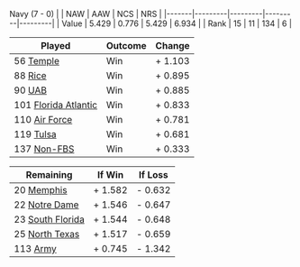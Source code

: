 Navy (7 - 0)
|       |   NAW   |   AAW   |   NCS   |   NRS   |
|-------|---------|---------|---------|---------|
| Value |   5.429 |   0.776 |   5.429 |   6.934 |
| Rank  |      15 |      11 |     134 |       6 |

| Played                    | Outcome    |  Change  |
|---------------------------|------------|----------|
|  56 [Temple                ](Temple.md)| Win        | +  1.103 |
|  88 [Rice                  ](Rice.md)| Win        | +  0.895 |
|  90 [UAB                   ](UAB.md)| Win        | +  0.885 |
| 101 [Florida Atlantic      ](FloridaAtlantic.md)| Win        | +  0.833 |
| 110 [Air Force             ](AirForce.md)| Win        | +  0.781 |
| 119 [Tulsa                 ](Tulsa.md)| Win        | +  0.681 |
| 137 [Non-FBS               ](NonFBS.md)| Win        | +  0.333 |

| Remaining                 |  If Win  |  If Loss |
|---------------------------|----------|----------|
|  20 [Memphis               ](Memphis.md)| +  1.582 | -  0.632 |
|  22 [Notre Dame            ](NotreDame.md)| +  1.546 | -  0.647 |
|  23 [South Florida         ](SouthFlorida.md)| +  1.544 | -  0.648 |
|  25 [North Texas           ](NorthTexas.md)| +  1.517 | -  0.659 |
| 113 [Army                  ](Army.md)| +  0.745 | -  1.342 |

